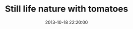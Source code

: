 ---
layout: post
title:  "Still life nature with tomatoes"
date:   2013-10-18 22:20:00
categories: ['oil']
image: oil/stillLifeNatureWithTomatoes.jpg
image_width: 500
image_height: 667
---